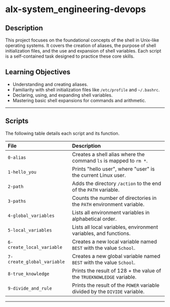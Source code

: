 # alx-system_engineering-devops


## Description

This project focuses on the foundational concepts of the shell in Unix-like operating systems. It covers the creation of aliases, the purpose of shell initialization files, and the use and expansion of shell variables. Each script is a self-contained task designed to practice these core skills.

## Learning Objectives

* Understanding and creating aliases.
* Familiarity with shell initialization files like `/etc/profile` and `~/.bashrc`.
* Declaring, using, and expanding shell variables.
* Mastering basic shell expansions for commands and arithmetic.

---

## Scripts

The following table details each script and its function.

| File                       | Description                                                               |
| :------------------------- | :------------------------------------------------------------------------ |
| `0-alias`                  | Creates a shell alias where the command `ls` is mapped to `rm *`.         |
| `1-hello_you`              | Prints "hello user", where "user" is the current Linux user.              |
| `2-path`                   | Adds the directory `/action` to the end of the `PATH` variable.           |
| `3-paths`                  | Counts the number of directories in the `PATH` environment variable.      |
| `4-global_variables`       | Lists all environment variables in alphabetical order.                    |
| `5-local_variables`        | Lists all local variables, environment variables, and functions.          |
| `6-create_local_variable`  | Creates a new local variable named `BEST` with the value `School`.        |
| `7-create_global_variable` | Creates a new global variable named `BEST` with the value `School`.       |
| `8-true_knowledge`         | Prints the result of 128 + the value of the `TRUEKNOWLEDGE` variable.     |
| `9-divide_and_rule`        | Prints the result of the `POWER` variable divided by the `DIVIDE` variable. |

---